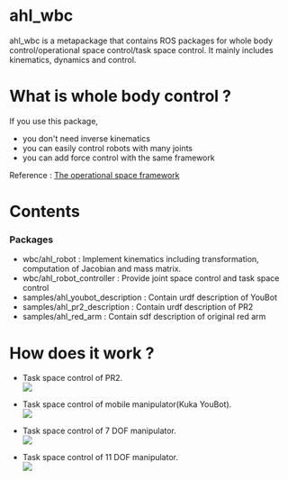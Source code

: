 ahl_wbc
========
ahl_wbc is a metapackage that contains ROS packages
for whole body control/operational space control/task space control.
It mainly includes kinematics, dynamics and control.

What is whole body control ?
=========================================================================
If you use this package,
* you don't need inverse kinematics
* you can easily control robots with many joints
* you can add force control with the same framework

Reference : [The operational space framework](http://cs.stanford.edu/group/manips/publications/pdfs/Khatib_1993_JSME.pdf)

Contents
=========
### Packages
* wbc/ahl_robot : Implement kinematics including transformation, computation of Jacobian and mass matrix.
* wbc/ahl_robot_controller : Provide joint space control and task space control
* samples/ahl_youbot_description : Contain urdf description of YouBot
* samples/ahl_pr2_description : Contain urdf description of PR2
* samples/ahl_red_arm : Contain sdf description of original red arm

How does it work ?
===================
* Task space control of PR2.                   
[![](http://img.youtube.com/vi/7pHPHKFTwZs/0.jpg)](https://www.youtube.com/watch?v=7pHPHKFTwZs)

* Task space control of mobile manipulator(Kuka YouBot).   
[![](http://img.youtube.com/vi/RHdLje50RXQ/0.jpg)](https://www.youtube.com/watch?v=RHdLje50RXQ)

* Task space control of 7 DOF manipulator.   
[![](http://img.youtube.com/vi/v_i-LgaJ5WM/0.jpg)](https://www.youtube.com/watch?v=v_i-LgaJ5WM)

* Task space control of 11 DOF manipulator.   
[![](http://img.youtube.com/vi/oKqCsFAzx4k/0.jpg)](https://www.youtube.com/watch?v=oKqCsFAzx4k)



